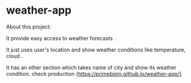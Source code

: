 # weather-app
About this project:

It provide easy access to weather forecasts .

It just uses user's location and show weather conditions like temperature, cloud .

It has an other section which takes name of city and show its weather condition.
check production {https://primebipin.github.io/weather-app/}
